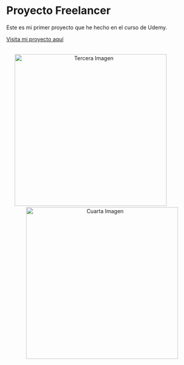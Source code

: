 <h1>Proyecto Freelancer</h1>

<p>Este es mi primer proyecto que he hecho en el curso de Udemy.</p>

<a href="https://freelancer-codigo-marvin.netlify.app/" target="_blank">Visita mi proyecto aquí</a>
<br><br>

<p align="center">
  <img width="400px" alt="Tercera Imagen" src="https://drive.google.com/uc?export=view&id=1tGMQKUr3CRvko3NWF_Lqxm3DmTpIo9Y_" />
  &nbsp;&nbsp;&nbsp;&nbsp;&nbsp;&nbsp;&nbsp;&nbsp;&nbsp;&nbsp;&nbsp;&nbsp;&nbsp;&nbsp;
  <img width="400px" alt="Cuarta Imagen" src="https://drive.google.com/uc?export=view&id=1OckDSfLSX9AnTFvf4dabABAM3DbmLbTy" />
</p>
